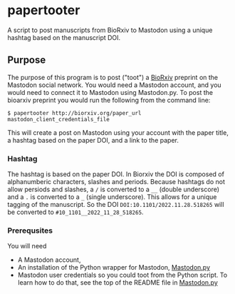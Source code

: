 # papertooter
A script to post manuscripts from BioRxiv to Mastodon using a unique hashtag based on the manuscript DOI.

## Purpose
The purpose of this program is to post ("toot") a [BioRxiv](https://www.biorxiv.org/) preprint on the Mastodon social network. You would need a Mastodon account, and you would need to connect it to Mastodon using Mastodon.py. To post the bioarxiv preprint you would run the following from the command line:

`$ papertooter http://biorxiv.org/paper_url mastodon_client_credentials_file`

This will create a post on Mastodon using your account with the paper title, a hashtag based on the paper DOI, and a link to the paper. 

### Hashtag
The hashtag is based on the paper DOI. In Biorxiv the DOI is composed of alphanumberic characters, slashes and periods. Because hashtags do not allow persiods and slashes, a `/` is converted to a `__` (double underscore) and a `.` is converted to a `_` (single underscore). This allows for a unique tagging of the manuscript. So the DOI `DOI:10.1101/2022.11.28.518265` will be converted to `#10_1101__2022_11_28_518265`.

### Prerequsites
You will need 
 + A Mastodon account, 
 + An installation of the Python wrapper for Mastodon, [Mastodon.py](https://github.com/halcy/Mastodon.py)
 + Mastodon user credentials so you could toot from the Python script. To learn how to do that, see the top of the README file in [Mastodon.py](https://github.com/halcy/Mastodon.py)
